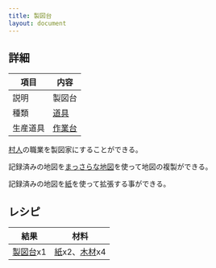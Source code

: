 ```yaml
---
title: 製図台
layout: document
---
```

## 詳細

|項目|内容|
|---|---|
|説明|製図台|
|種類|[道具](道具)|
|生産道具|[作業台](作業台)|

[村人](村人)の職業を製図家にすることができる。

記録済みの地図を[まっさらな地図](まっさらな地図)を使って地図の複製ができる。

記録済みの地図を[紙](紙)を使って拡張する事ができる。

## レシピ

|結果|材料|
|---|---|
|[製図台](製図台)x1|[紙](紙)x2、[木材](木材)x4|
